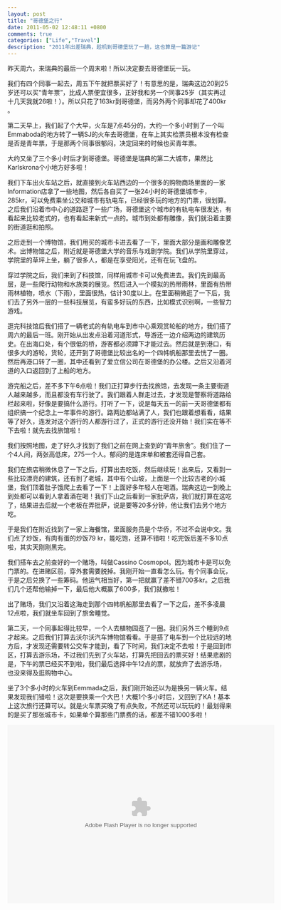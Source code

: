 ```yaml
---
layout: post
title: "哥德堡之行"
date: 2011-05-02 12:48:11 +0800
comments: true
categories: ["Life","Travel"]
description: "2011年出差瑞典，趁机到哥德堡玩了一趟，这也算是一篇游记"
---
```


昨天周六，来瑞典的最后一个周末啦！所以决定要去哥德堡玩一玩。

我们有四个同事一起去，周五下午就把票买好了！有意思的是，瑞典这边20到25岁还可以买“青年票”，比成人票便宜很多，正好我和另一个同事25岁（其实再过十几天我就26啦！）。所以只花了163kr到哥德堡，而另外两个同事却花了400kr 。
<!-- more -->

第二天早上，我们起了个大早，火车是7点45分的，大约一个多小时到了一个叫Emmaboda的地方转了一辆SJ的火车去哥德堡，在车上其实检票员根本没有检查是否是青年票，于是那两个同事很郁闷，决定回来的时候也买青年票。

大约又坐了三个多小时后才到哥德堡。哥德堡是瑞典的第二大城市，果然比Karlskrona个小地方好多啦！

我们下车出火车站之后，就直接到火车站西边的一个很多的购物商场里面的一家Information店拿了一些地图，然后各自买了一张24小时的哥德堡城市卡，285kr，可以免费乘坐公交和城市有轨电车，已经很多玩的地方的门票，很划算。之后我们沿着市中心的道路逛了一些广场，哥德堡这个城市的有轨电车很发达，有看起来比较老式的，也有看起来新式一点的。城市到处都有雕像，我们就沿着主要的街道逛和拍照。

之后走到一个博物馆，我们用买的城市卡进去看了一下，里面大部分是画和雕像艺术。出博物馆之后，附近就是哥德堡大学的音乐与戏剧学院。我们从学院里穿过，学院里的草坪上坐，躺了很多人，都是在享受阳光，还有在玩飞盘的。

穿过学院之后，我们来到了科技馆，同样用城市卡可以免费进去。我们先到最高层，是一些爬行动物和水族类的展览。然后进入一个模拟的热带雨林，里面有热带雨林植物，喷水（下雨），里面很热，估计30度以上。在里面稍微逛了一下后，我们去了另外一层的一些科技展览，有蛮多好玩的东西，比如模式识别啊，一些智力游戏。

逛完科技馆后我们搭了一辆老式的有轨电车到市中心乘观赏轮船的地方，我们搭了周六的最后一班。刚开始从出发点沿着河道形式，导游还一边介绍两边的建筑历史。在出海口处，有个很低的桥，游客都必须蹲下才能过去。然后就是到港口，有很多大的游轮，货轮，还开到了哥德堡比较出名的一个四帏帆船那里去恍了一圈。然后再港口转了一圈，其中还看到了爱立信公司在哥德堡的办公楼。之后又沿着河道的入口返回到了上船的地方。

游完船之后，差不多下午6点啦！我们正打算步行去找旅馆，去发现一条主要街道人越来越多，而且都没有车行驶了。我们跟着人群走过去，才发现是警察将道路给栏起来啦，好像是要搞什么游行。打听了一下，说是每天五一的前一天哥德堡都有组织搞一个纪念上一年事件的游行。路两边都站满了人，我们也跟着想看看，结果等了好久，连发对这个游行的人都游行过了，正式的游行还没开始！我们实在等不下去啦！就先去找旅馆啦！

我们按照地图，走了好久才找到了我们之前在网上查到的“青年旅舍”。我们住了一个4人间，两张高低床，275一个人。郁闷的是连床单和被套还得自己套。

我们在旅店稍微休息了一下之后，打算出去吃饭，然后继续玩！出来后，又看到一些比较漂亮的建筑，还有到了老城，其中有个山坡，上面是一个比较古老的小城堡，我们顶着肚子饿爬上去看了一下！上面好多年轻人在喝酒。瑞典这边一到晚上到处都可以看到人拿着酒在喝！我们下山之后看到一家批萨店，我们就打算在这吃了，结果进去后就一个老板在弄批萨，说是要等20多分钟，他让我们去另个地方吃。

于是我们在附近找到了一家上海餐馆，里面服务员是个华侨，不过不会说中文。我们点了炒饭，有肉有蛋的炒饭79 kr，能吃饱，还算不错啦！吃完饭后差不多10点啦，其实天刚刚黑完。

我们搭车去之前查好的一个赌场，叫做Cassino Cosmopol。因为城市卡是可以免门票的。在进赌区前，穿外套需要脱掉。我刚开始一直看怎么玩。有个同事会玩，于是之后兑换了一些筹码。他运气相当好，第一把就赢了差不错700多kr。之后我们几个还帮他输掉一下，最后他大概赢了600多，我们就撤啦！

出了赌场，我们又沿着这海走到那个四帏帆船那里去看了一下之后，差不多凌晨12点啦，我们就坐车回到了旅舍睡觉。

第二天，一个同事起得比较早，一个人去植物园逛了一圈。我们另外三个睡到9点才起来。之后我们打算去沃尔沃汽车博物馆看看。于是搭了电车到一个比较远的地方后，才发现还需要转公交车才能到，看了下时间，我们决定不去啦！于是回到市区，打算去游乐场，不过我们先到了火车站，打算先把回去的票买好！结果悲剧的是，下午的票已经买不到啦，我们最后选择中午12点的票，就放弃了去游乐场，也没来得及逛购物中心。

坐了3个多小时的火车到Eemmada之后，我们刚开始还以为是换另一辆火车。结果发现我们错啦！这次是要换乘一个大巴！大概1个多小时后，又回到了KA！基本上这次旅行还算可以。就是火车票买晚了有点失败，不然还可以玩玩的！最划得来的是买了那张城市卡，如果单个算那些门票费的话，都差不错1000多啦！

<embed type="application/x-shockwave-flash" src="https://photos.gstatic.com/media/slideshow.swf" width="600" height="400" flashvars="host=picasaweb.google.com&hl=zh_CN&feat=flashalbum&RGB=0x000000&feed=https%3A%2F%2Fpicasaweb.google.com%2Fdata%2Ffeed%2Fapi%2Fuser%2F110469673943058147906%2Falbumid%2F5656928397040853953%3Falt%3Drss%26kind%3Dphoto%26authkey%3DGv1sRgCLTOqs7U99G6FA%26hl%3Dzh_CN" pluginspage="http://www.macromedia.com/go/getflashplayer"></embed>
